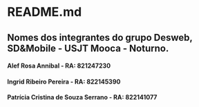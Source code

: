# README.md
<h2> Nomes dos integrantes do grupo Desweb, SD&Mobile - USJT Mooca - Noturno. </h2>

<div>
  <h4> Alef Rosa Annibal - RA: 821247230 </h4>
  <h4> Ingrid Ribeiro Pereira - RA: 822145390 </h4>
  <h4> Patrícia Cristina de Souza Serrano - RA: 822141077 </h4>
</div>
